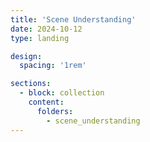 ```yaml
---
title: 'Scene Understanding'
date: 2024-10-12
type: landing

design:
  spacing: '1rem'

sections:
  - block: collection
    content:
      folders:
        - scene_understanding
---
```


